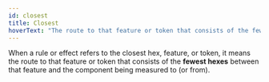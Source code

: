 ```yaml
---
id: closest
title: Closest
hoverText: "The route to that feature or token that consists of the fewest hexes between that feature and the component being measured to (or from)."
---
```


When a rule or effect refers to the closest hex, feature, or token, it means the route to that feature or token that consists of the **fewest hexes** between that feature and the component being measured to (or from). 